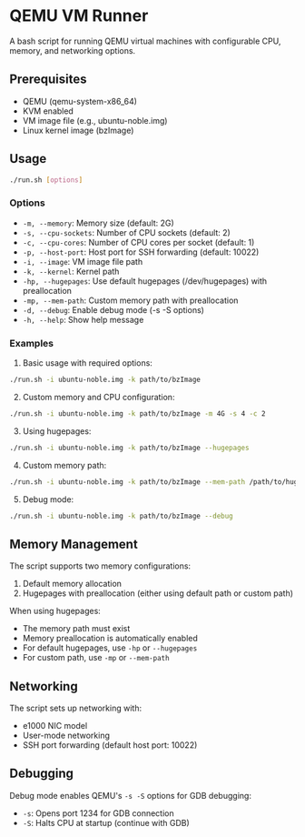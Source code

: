 # QEMU VM Runner

A bash script for running QEMU virtual machines with configurable CPU, memory, and networking options.

## Prerequisites

- QEMU (qemu-system-x86_64)
- KVM enabled
- VM image file (e.g., ubuntu-noble.img)
- Linux kernel image (bzImage)

## Usage

```bash
./run.sh [options]
```

### Options

- `-m, --memory`: Memory size (default: 2G)
- `-s, --cpu-sockets`: Number of CPU sockets (default: 2)
- `-c, --cpu-cores`: Number of CPU cores per socket (default: 1)
- `-p, --host-port`: Host port for SSH forwarding (default: 10022)
- `-i, --image`: VM image file path
- `-k, --kernel`: Kernel path
- `-hp, --hugepages`: Use default hugepages (/dev/hugepages) with preallocation
- `-mp, --mem-path`: Custom memory path with preallocation
- `-d, --debug`: Enable debug mode (-s -S options)
- `-h, --help`: Show help message

### Examples

1. Basic usage with required options:
```bash
./run.sh -i ubuntu-noble.img -k path/to/bzImage
```

2. Custom memory and CPU configuration:
```bash
./run.sh -i ubuntu-noble.img -k path/to/bzImage -m 4G -s 4 -c 2
```

3. Using hugepages:
```bash
./run.sh -i ubuntu-noble.img -k path/to/bzImage --hugepages
```

4. Custom memory path:
```bash
./run.sh -i ubuntu-noble.img -k path/to/bzImage --mem-path /path/to/hugepages
```

5. Debug mode:
```bash
./run.sh -i ubuntu-noble.img -k path/to/bzImage --debug
```

## Memory Management

The script supports two memory configurations:

1. Default memory allocation
2. Hugepages with preallocation (either using default path or custom path)

When using hugepages:
- The memory path must exist
- Memory preallocation is automatically enabled
- For default hugepages, use `-hp` or `--hugepages`
- For custom path, use `-mp` or `--mem-path`

## Networking

The script sets up networking with:
- e1000 NIC model
- User-mode networking
- SSH port forwarding (default host port: 10022)

## Debugging

Debug mode enables QEMU's `-s -S` options for GDB debugging:
- `-s`: Opens port 1234 for GDB connection
- `-S`: Halts CPU at startup (continue with GDB) 